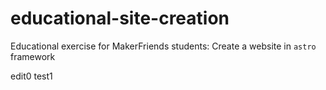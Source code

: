 # educational-site-creation
Educational exercise for MakerFriends students: Create a website in `astro` framework

edit0
test1
